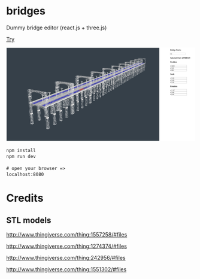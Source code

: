 # bridges
Dummy bridge editor (react.js + three.js)

[Try](https://alexadam.github.io/demos/bridges/index.html)

![alt ex1.png](https://github.com/alexadam/bridges/blob/master/ex1.png?raw=true)

```
npm install
npm run dev

# open your browser =>
localhost:8080
```
# Credits 
## STL models
http://www.thingiverse.com/thing:1557258/#files

http://www.thingiverse.com/thing:1274374/#files

http://www.thingiverse.com/thing:242956/#files

http://www.thingiverse.com/thing:1551302/#files
